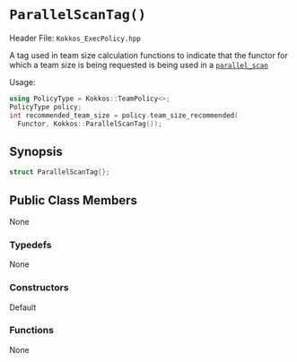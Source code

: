 # `ParallelScanTag()`

Header File: `Kokkos_ExecPolicy.hpp`

A tag used in team size calculation functions to indicate that the functor for which a team size is being requested is being used in a [`parallel_scan`](../parallel-dispatch/parallel_scan)

Usage: 
```c++
using PolicyType = Kokkos::TeamPolicy<>; 
PolicyType policy;
int recommended_team_size = policy.team_size_recommended(
  Functor, Kokkos::ParallelScanTag());
```

## Synopsis 
```c++
struct ParallelScanTag{};
```

## Public Class Members

  None

### Typedefs
   
 None

### Constructors
 
 Default

### Functions

 None

